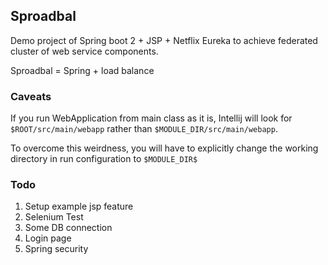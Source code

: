 ## Sproadbal

Demo project of Spring boot 2 + JSP + Netflix Eureka to achieve federated cluster of web service components.

Sproadbal = Spring + load balance


### Caveats
If you run WebApplication from main class as it is, Intellij will look for `$ROOT/src/main/webapp` rather than `$MODULE_DIR/src/main/webapp`.

To overcome this weirdness, you will have to explicitly change the working directory in run configuration to `$MODULE_DIR$`

### Todo
1. Setup example jsp feature
2. Selenium Test
3. Some DB connection
4. Login page
5. Spring security
